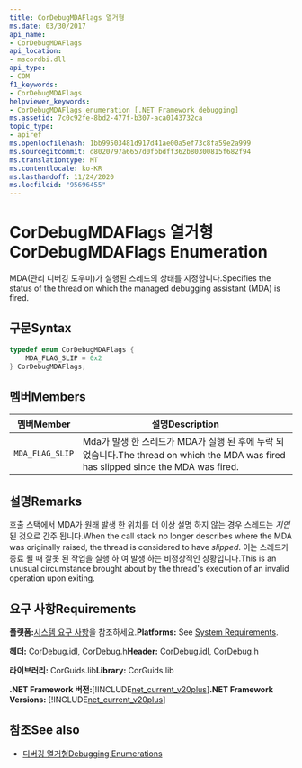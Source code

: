 ```yaml
---
title: CorDebugMDAFlags 열거형
ms.date: 03/30/2017
api_name:
- CorDebugMDAFlags
api_location:
- mscordbi.dll
api_type:
- COM
f1_keywords:
- CorDebugMDAFlags
helpviewer_keywords:
- CorDebugMDAFlags enumeration [.NET Framework debugging]
ms.assetid: 7c0c92fe-8bd2-477f-b307-aca0143732ca
topic_type:
- apiref
ms.openlocfilehash: 1bb99503481d917d41ae00a5ef73c8fa59e2a999
ms.sourcegitcommit: d8020797a6657d0fbbdff362b80300815f682f94
ms.translationtype: MT
ms.contentlocale: ko-KR
ms.lasthandoff: 11/24/2020
ms.locfileid: "95696455"
---
```

# <a name="cordebugmdaflags-enumeration"></a><span data-ttu-id="fb160-102">CorDebugMDAFlags 열거형</span><span class="sxs-lookup"><span data-stu-id="fb160-102">CorDebugMDAFlags Enumeration</span></span>

<span data-ttu-id="fb160-103">MDA(관리 디버깅 도우미)가 실행된 스레드의 상태를 지정합니다.</span><span class="sxs-lookup"><span data-stu-id="fb160-103">Specifies the status of the thread on which the managed debugging assistant (MDA) is fired.</span></span>  
  
## <a name="syntax"></a><span data-ttu-id="fb160-104">구문</span><span class="sxs-lookup"><span data-stu-id="fb160-104">Syntax</span></span>  
  
```cpp  
typedef enum CorDebugMDAFlags {  
    MDA_FLAG_SLIP = 0x2  
} CorDebugMDAFlags;  
```  
  
## <a name="members"></a><span data-ttu-id="fb160-105">멤버</span><span class="sxs-lookup"><span data-stu-id="fb160-105">Members</span></span>  
  
|<span data-ttu-id="fb160-106">멤버</span><span class="sxs-lookup"><span data-stu-id="fb160-106">Member</span></span>|<span data-ttu-id="fb160-107">설명</span><span class="sxs-lookup"><span data-stu-id="fb160-107">Description</span></span>|  
|------------|-----------------|  
|`MDA_FLAG_SLIP`|<span data-ttu-id="fb160-108">Mda가 발생 한 스레드가 MDA가 실행 된 후에 누락 되었습니다.</span><span class="sxs-lookup"><span data-stu-id="fb160-108">The thread on which the MDA was fired has slipped since the MDA was fired.</span></span>|  
  
## <a name="remarks"></a><span data-ttu-id="fb160-109">설명</span><span class="sxs-lookup"><span data-stu-id="fb160-109">Remarks</span></span>  

 <span data-ttu-id="fb160-110">호출 스택에서 MDA가 원래 발생 한 위치를 더 이상 설명 하지 않는 경우 스레드는 *지연* 된 것으로 간주 됩니다.</span><span class="sxs-lookup"><span data-stu-id="fb160-110">When the call stack no longer describes where the MDA was originally raised, the thread is considered to have *slipped*.</span></span> <span data-ttu-id="fb160-111">이는 스레드가 종료 될 때 잘못 된 작업을 실행 하 여 발생 하는 비정상적인 상황입니다.</span><span class="sxs-lookup"><span data-stu-id="fb160-111">This is an unusual circumstance brought about by the thread's execution of an invalid operation upon exiting.</span></span>  
  
## <a name="requirements"></a><span data-ttu-id="fb160-112">요구 사항</span><span class="sxs-lookup"><span data-stu-id="fb160-112">Requirements</span></span>  

 <span data-ttu-id="fb160-113">**플랫폼:**[시스템 요구 사항](../../get-started/system-requirements.md)을 참조하세요.</span><span class="sxs-lookup"><span data-stu-id="fb160-113">**Platforms:** See [System Requirements](../../get-started/system-requirements.md).</span></span>  
  
 <span data-ttu-id="fb160-114">**헤더:** CorDebug.idl, CorDebug.h</span><span class="sxs-lookup"><span data-stu-id="fb160-114">**Header:** CorDebug.idl, CorDebug.h</span></span>  
  
 <span data-ttu-id="fb160-115">**라이브러리:** CorGuids.lib</span><span class="sxs-lookup"><span data-stu-id="fb160-115">**Library:** CorGuids.lib</span></span>  
  
 <span data-ttu-id="fb160-116">**.NET Framework 버전:**[!INCLUDE[net_current_v20plus](../../../../includes/net-current-v20plus-md.md)]</span><span class="sxs-lookup"><span data-stu-id="fb160-116">**.NET Framework Versions:** [!INCLUDE[net_current_v20plus](../../../../includes/net-current-v20plus-md.md)]</span></span>  
  
## <a name="see-also"></a><span data-ttu-id="fb160-117">참조</span><span class="sxs-lookup"><span data-stu-id="fb160-117">See also</span></span>

- [<span data-ttu-id="fb160-118">디버깅 열거형</span><span class="sxs-lookup"><span data-stu-id="fb160-118">Debugging Enumerations</span></span>](debugging-enumerations.md)

